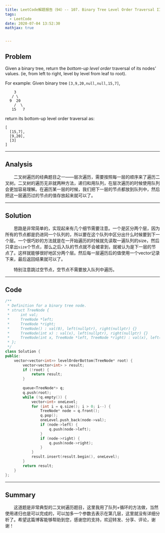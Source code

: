```yaml
---
title: LeetCode解题报告（94）-- 107. Binary Tree Level Order Traversal II
tags:
  - LeetCode
date: 2020-07-04 13:52:30
mathjax: true


---
```


## Problem

Given a binary tree, return the *bottom-up level order* traversal of its nodes' values. (ie, from left to right, level by level from leaf to root).

<!-- more -->

For example:
Given binary tree `[3,9,20,null,null,15,7]`,

```
    3
   / \
  9  20
    /  \
   15   7
```

return its bottom-up level order traversal as:

```
[
  [15,7],
  [9,20],
  [3]
]
```

------

## Analysis

&emsp;&emsp;二叉树遍历的经典题目之一——层次遍历，需要按照每一层的顺序来了遍历二叉树。二叉树的遍历无非就两种方法，递归和用队列，在层次遍历的时候使用队列会更加容易理解。在遍历某一层的时候，我们把下一层的节点都放到队列中，然后把这一层遍历过的节点的值存放起来就可以了。

------

## Solution

&emsp;&emsp;思路是非常简单的，实现起来有几个细节需要注意。一个是区分两个层，因为所有的节点都是扔进同一个队列的，所以要在这个队列中区分出什么时候要到下一个层。一个很巧妙的方法就是在一开始遍历的时候就先读取一遍队列的size，然后只拿出`size`个节点，那么之后入队的节点就不会被拿到，就被认为是下一层的节点了。这样就能够很好地区分两个层。然后每一层遍历后的值使用一个vector记录下来，最后返回结果就可以了。

&emsp;&emsp;特别注意跳过空节点，空节点不需要放入队列中遍历。

------

## Code

```c++
/**
 * Definition for a binary tree node.
 * struct TreeNode {
 *     int val;
 *     TreeNode *left;
 *     TreeNode *right;
 *     TreeNode() : val(0), left(nullptr), right(nullptr) {}
 *     TreeNode(int x) : val(x), left(nullptr), right(nullptr) {}
 *     TreeNode(int x, TreeNode *left, TreeNode *right) : val(x), left(left), right(right) {}
 * };
 */
class Solution {
public:
    vector<vector<int>> levelOrderBottom(TreeNode* root) {
        vector<vector<int> > result;
        if (!root) {
            return result;
        }
        
        queue<TreeNode*> q;
        q.push(root);
        while (!q.empty()) {
            vector<int> oneLevel;
            for (int i = q.size(); i > 0; i--) {
                TreeNode* node = q.front();
                q.pop();
                oneLevel.push_back(node->val);
                if (node->left) {
                    q.push(node->left);                
                }
                if (node->right) {
                    q.push(node->right);
                }
            }
            result.insert(result.begin(), oneLevel);
        }
        return result;
    }
};
```

------

## Summary

&emsp;&emsp;这道题是非常典型的二叉树遍历题目，这里我用了队列+循环的方法做，当然使用递归也是可以完成的，可以加多一个参数去表示在第几层，这里就没有详细分析了。希望这篇博客能够帮助到您，感谢您的支持，欢迎转发、分享、评论，谢谢！
